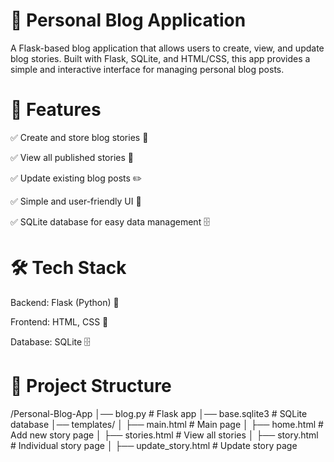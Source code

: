  # 📖 Personal Blog Application
A Flask-based blog application that allows users to create, view, and update blog stories. Built with Flask, SQLite, and HTML/CSS, this app provides a simple and interactive interface for managing personal blog posts.

# 🚀 Features
✅ Create and store blog stories 📜

✅ View all published stories 🧐

✅ Update existing blog posts ✏️

✅ Simple and user-friendly UI 🎨

✅ SQLite database for easy data management 🗄️

# 🛠️ Tech Stack
Backend: Flask (Python) 🐍

Frontend: HTML, CSS 🎨

Database: SQLite 🗄️


# 📂 Project Structure

/Personal-Blog-App
│── blog.py                 # Flask app
│── base.sqlite3             # SQLite database
│── templates/
│   ├── main.html            # Main page
│   ├── home.html            # Add new story page
│   ├── stories.html         # View all stories
│   ├── story.html           # Individual story page
│   ├── update_story.html    # Update story page

